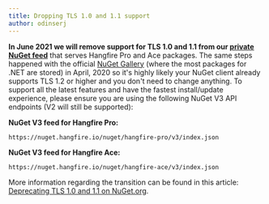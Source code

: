 ```yaml
---
title: Dropping TLS 1.0 and 1.1 support
author: odinserj
---
```


**In June 2021 we will remove support for TLS 1.0 and 1.1 from our [private NuGet feed](https://nuget.hangfire.io)** that serves Hangfire Pro and Ace packages. The same steps happened with the official [NuGet Gallery](https://nuget.org) (where the most packages for .NET are stored) in April, 2020 so it's highly likely your NuGet client already supports TLS 1.2 or higher and you don't need to change anything. To support all the latest features and have the fastest install/update experience, please ensure you are using the following NuGet V3 API endpoints (V2 will still be supported):

**NuGet V3 feed for Hangfire Pro:**

```
https://nuget.hangfire.io/nuget/hangfire-pro/v3/index.json
```

**NuGet V3 feed for Hangfire Ace:**

```
https://nuget.hangfire.io/nuget/hangfire-ace/v3/index.json
```

More information regarding the transition can be found in this article: [Deprecating TLS 1.0 and 1.1 on NuGet.org](https://devblogs.microsoft.com/nuget/deprecating-tls-1-0-and-1-1-on-nuget-org/).
